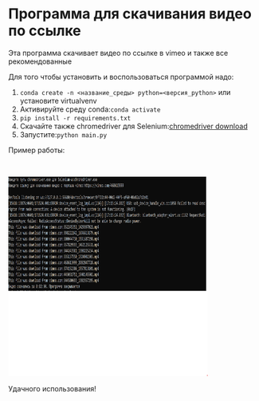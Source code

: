 <h1>Программа для скачивания видео по ссылке</h1>
<p>Эта программа скачивает видео по ссылке в vimeo и также все рекомендованные</p>
<p>Для того чтобы установить и воспользоваться программой надо:</p>
<ol>
   <li><code>conda create -n <название_среды> python=<версия_python></code> или установите virtualvenv</li>
   <li>Активируйте среду conda:<code>conda activate</code></li>
   <li><code>pip install -r requirements.txt</code></li>
   <li>Скачайте также chromedriver для Selenium:<a href="https://chromedriver.chromium.org/downloads">chromedriver download</a></li>
   <li>Запустите:<code>python main.py</code></li>
</ol>
<p>Пример работы:</p><br>
<p><img src="screenshot.png" width="400" height="400"></p>
<p>Удачного использования!</p>
